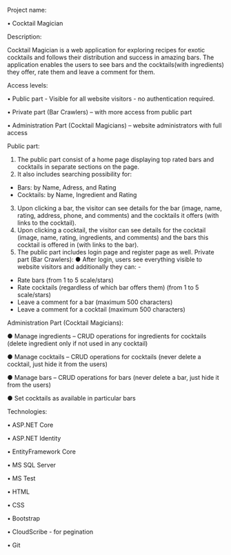 Project name:

•	Cocktail Magician

Description:

Cocktail Magician is a web application for exploring recipes for exotic cocktails 
and follows their distribution and success in amazing bars. The application 
enables the users to see bars and the cocktails(with ingredients) they offer, rate 
them and leave a comment for them.

Access levels:

•	Public part - Visible for all website visitors - no authentication required.

•	Private part (Bar Crawlers) – with more access from public part

•	Administration Part (Cocktail Magicians) – website administrators with full access

Public part:
1.	The public part consist of a home page displaying top rated bars and cocktails in separate sections on the page.
2.	It also includes searching possibility for: 
-	Bars: by Name, Adress, and Rating
-	Cocktails: by Name, Ingredient and Rating
3.	Upon clicking a bar, the visitor can see details for the bar (image, name, rating, address, phone, and comments) and the cocktails it offers (with links to the cocktail).
4.	Upon clicking a cocktail, the visitor can see details for the cocktail (image, name, rating, ingredients, and comments) and the bars this cocktail is offered in (with links to the bar).
5.	The public part includes login page and register page as well. 
Private part (Bar Crawlers):
●	After login, users see everything visible to website visitors and additionally they can: -
- Rate bars (from 1 to 5 scale/stars)
- Rate cocktails (regardless of which bar offers them) (from 1 to 5 scale/stars)
- Leave a comment for a bar (maximum 500 characters)
- Leave a comment for a cocktail (maximum 500 characters)

Administration Part (Cocktail Magicians):

●	Manage ingredients – CRUD operations for ingredients for cocktails (delete ingredient only if not used in any cocktail)

●	Manage cocktails – CRUD operations for cocktails (never delete a cocktail, just hide it from the users)

●	Manage bars – CRUD operations for bars (never delete a bar, just hide it from the users)

●	Set cocktails as available in particular bars 


Technologies:

•	ASP.NET Core

•	ASP.NET Identity

•	EntityFramework Core

•	MS SQL Server

•	MS Test

•	HTML

•	CSS

•	Bootstrap

•	CloudScribe - for pegination

•	Git


